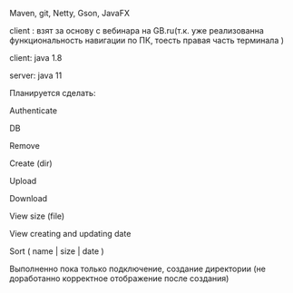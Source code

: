 Maven, git, Netty, Gson, JavaFX

client : взят за основу с вебинара на GB.ru(т.к. уже реализованна функциональность навигации по ПК, тоесть правая часть терминала )

client: java 1.8

server: java 11

Планируется сделать:

Authenticate

DB

Remove

Create (dir)

Upload

Download

View size (file)

View creating and updating date

Sort ( name | size | date )

Выполненно пока только подключение, создание директории
(не доработанно корректное отображение после создания)